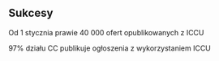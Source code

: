 ## Sukcesy

Od 1 stycznia prawie 40 000 ofert opublikowanych z ICCU

97% działu CC publikuje ogłoszenia z wykorzystaniem ICCU